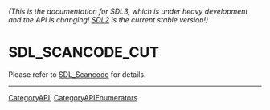 ###### (This is the documentation for SDL3, which is under heavy development and the API is changing! [SDL2](https://wiki.libsdl.org/SDL2/) is the current stable version!)
# SDL_SCANCODE_CUT

Please refer to [SDL_Scancode](SDL_Scancode) for details.

----
[CategoryAPI](CategoryAPI), [CategoryAPIEnumerators](CategoryAPIEnumerators)

